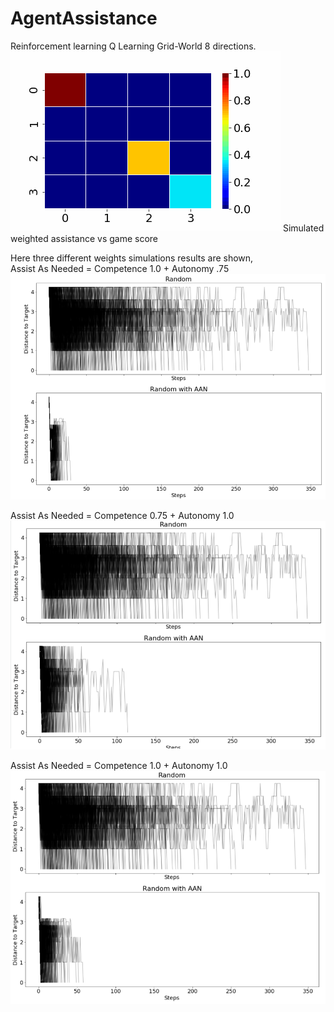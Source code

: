 # AgentAssistance
Reinforcement learning Q Learning  Grid-World 8 directions.
![Alt text](test.gif?raw=true "Title")
Simulated weighted assistance vs game score 

Here three different weights simulations results are shown,  
Assist As Needed = Competence 1.0 + Autonomy .75
![Alt text](100c75a.PNG?raw=true "Title")

Assist As Needed = Competence 0.75 + Autonomy 1.0
![Alt text](75c100a.PNG?raw=true "Title")

Assist As Needed = Competence 1.0 + Autonomy 1.0
![Alt text](100c100a.PNG?raw=true "Title")
